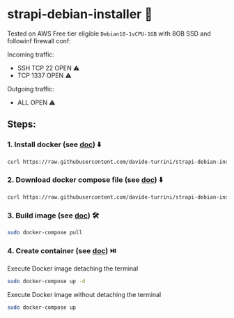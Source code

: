 # strapi-debian-installer 🚀
Tested on AWS Free tier eligible `Debian10-1vCPU-1GB` with 8GB SSD and followinf firewall conf:

Incoming traffic:
- SSH TCP 22 OPEN ⚠️
- TCP 1337 OPEN ⚠️

Outgoing traffic:
- ALL OPEN ⚠️

## Steps:

### 1. Install docker (see [doc](https://docs.docker.com/engine/install/debian/)) ⬇️
```bash
curl https://raw.githubusercontent.com/davide-turrini/strapi-debian-installer/master/install.sh > install.sh && chmod +x install.sh && sudo ./install.sh && rm -rf install.sh
```

### 2. Download docker compose file (see [doc](https://strapi.io/documentation/developer-docs/latest/setup-deployment-guides/installation/docker.html#creating-a-strapi-project)) ⬇️
```bash
curl https://raw.githubusercontent.com/davide-turrini/strapi-debian-installer/master/docker-compose.yaml > docker-compose.yaml
```

### 3. Build image (see [doc](https://strapi.io/documentation/developer-docs/latest/setup-deployment-guides/installation/docker.html#creating-a-strapi-project)) 🛠️
```bash
sudo docker-compose pull
```

### 4. Create container (see [doc](https://strapi.io/documentation/developer-docs/latest/setup-deployment-guides/installation/docker.html#creating-a-strapi-project)) ⏯️
Execute Docker image detaching the terminal
```bash
sudo docker-compose up -d
```
Execute Docker image without detaching the terminal
```bash
sudo docker-compose up
```

